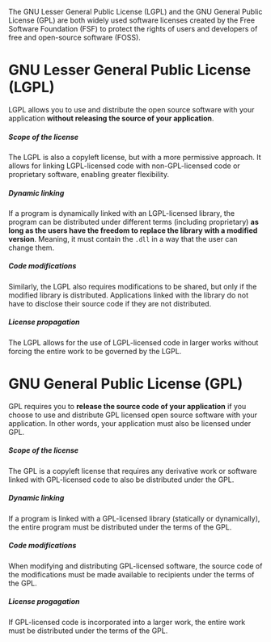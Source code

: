 The GNU Lesser General Public License (LGPL) and the GNU General Public License (GPL) are both widely used software licenses created by the Free Software Foundation (FSF) to protect the rights of users and developers of free and open-source software (FOSS).

# GNU Lesser General Public License (LGPL)

LGPL allows you to use and distribute the open source software with your application **without releasing the source of your application**.

##### Scope of the license

The LGPL is also a copyleft license, but with a more permissive approach. It allows for linking LGPL-licensed code with non-GPL-licensed code or proprietary software, enabling greater flexibility.

##### Dynamic linking

If a program is dynamically linked with an LGPL-licensed library, the program can be distributed under different terms (including proprietary) **as long as the users have the freedom to replace the library with a modified version**. Meaning, it must contain the `.dll` in a way that the user can change them.

##### Code modifications

Similarly, the LGPL also requires modifications to be shared, but only if the modified library is distributed. Applications linked with the library do not have to disclose their source code if they are not distributed.

##### License propagation

The LGPL allows for the use of LGPL-licensed code in larger works without forcing the entire work to be governed by the LGPL.

# GNU General Public License (GPL)

GPL requires you to **release the source code of your application** if you choose to use and distribute GPL licensed open source software with your application. In other words, your application must also be licensed under GPL.

##### Scope of the license

The GPL is a copyleft license that requires any derivative work or software linked with GPL-licensed code to also be distributed under the GPL.

##### Dynamic linking

 If a program is linked with a GPL-licensed library (statically or dynamically), the entire program must be distributed under the terms of the GPL.

 ##### Code modifications

 When modifying and distributing GPL-licensed software, the source code of the modifications must be made available to recipients under the terms of the GPL.

 ##### License progagation

 If GPL-licensed code is incorporated into a larger work, the entire work must be distributed under the terms of the GPL.
